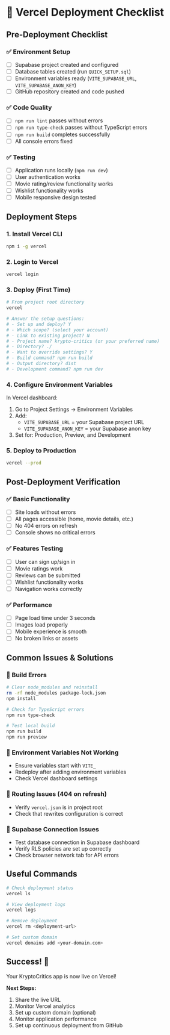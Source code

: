 # 🚀 Vercel Deployment Checklist

## Pre-Deployment Checklist

### ✅ Environment Setup
- [ ] Supabase project created and configured
- [ ] Database tables created (run `QUICK_SETUP.sql`)
- [ ] Environment variables ready (`VITE_SUPABASE_URL`, `VITE_SUPABASE_ANON_KEY`)
- [ ] GitHub repository created and code pushed

### ✅ Code Quality
- [ ] `npm run lint` passes without errors
- [ ] `npm run type-check` passes without TypeScript errors
- [ ] `npm run build` completes successfully
- [ ] All console errors fixed

### ✅ Testing
- [ ] Application runs locally (`npm run dev`)
- [ ] User authentication works
- [ ] Movie rating/review functionality works
- [ ] Wishlist functionality works
- [ ] Mobile responsive design tested

## Deployment Steps

### 1. Install Vercel CLI
```bash
npm i -g vercel
```

### 2. Login to Vercel
```bash
vercel login
```

### 3. Deploy (First Time)
```bash
# From project root directory
vercel

# Answer the setup questions:
# - Set up and deploy? Y
# - Which scope? (select your account)
# - Link to existing project? N
# - Project name? krypto-critics (or your preferred name)
# - Directory? ./
# - Want to override settings? Y
# - Build command? npm run build
# - Output directory? dist
# - Development command? npm run dev
```

### 4. Configure Environment Variables
In Vercel dashboard:
1. Go to Project Settings → Environment Variables
2. Add:
   - `VITE_SUPABASE_URL` = your Supabase project URL
   - `VITE_SUPABASE_ANON_KEY` = your Supabase anon key
3. Set for: Production, Preview, and Development

### 5. Deploy to Production
```bash
vercel --prod
```

## Post-Deployment Verification

### ✅ Basic Functionality
- [ ] Site loads without errors
- [ ] All pages accessible (home, movie details, etc.)
- [ ] No 404 errors on refresh
- [ ] Console shows no critical errors

### ✅ Features Testing
- [ ] User can sign up/sign in
- [ ] Movie ratings work
- [ ] Reviews can be submitted
- [ ] Wishlist functionality works
- [ ] Navigation works correctly

### ✅ Performance
- [ ] Page load time under 3 seconds
- [ ] Images load properly
- [ ] Mobile experience is smooth
- [ ] No broken links or assets

## Common Issues & Solutions

### 🔧 Build Errors
```bash
# Clear node_modules and reinstall
rm -rf node_modules package-lock.json
npm install

# Check for TypeScript errors
npm run type-check

# Test local build
npm run build
npm run preview
```

### 🔧 Environment Variables Not Working
- Ensure variables start with `VITE_`
- Redeploy after adding environment variables
- Check Vercel dashboard settings

### 🔧 Routing Issues (404 on refresh)
- Verify `vercel.json` is in project root
- Check that rewrites configuration is correct

### 🔧 Supabase Connection Issues
- Test database connection in Supabase dashboard
- Verify RLS policies are set up correctly
- Check browser network tab for API errors

## Useful Commands

```bash
# Check deployment status
vercel ls

# View deployment logs
vercel logs

# Remove deployment
vercel rm <deployment-url>

# Set custom domain
vercel domains add <your-domain.com>
```

## Success! 🎉

Your KryptoCritics app is now live on Vercel!

**Next Steps:**
1. Share the live URL
2. Monitor Vercel analytics
3. Set up custom domain (optional)
4. Monitor application performance
5. Set up continuous deployment from GitHub